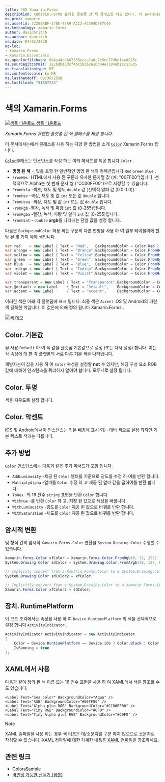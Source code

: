 ```yaml
---
title: 색의 Xamarin.Forms
description: Xamarin.Forms 유연한 플랫폼 간 색 클래스를 제공 합니다. 이 문서에서는 Color 클래스에서 제공 하는 기능과 사용 방법에 대해 설명 합니다.
ms.prod: xamarin
ms.assetid: 22288ABF-57BE-47A9-ACC3-AC604D787C46
ms.technology: xamarin-forms
author: davidbritch
ms.author: dabritch
ms.date: 04/02/2020
no-loc:
- Xamarin.Forms
- Xamarin.Essentials
ms.openlocfilehash: 6b4e44cb667335ecca7a0c7e5ec77d6e14ed975c
ms.sourcegitcommit: 122b8ba3dcf4bc59368a16c44e71846b11c136c5
ms.translationtype: MT
ms.contentlocale: ko-KR
ms.lasthandoff: 09/30/2020
ms.locfileid: "91557233"
---
```

# <a name="colors-in-no-locxamarinforms"></a>색의 Xamarin.Forms

[![샘플 다운로드](~/media/shared/download.png) 샘플 다운로드](https://docs.microsoft.com/samples/xamarin/xamarin-forms-samples/workingwithcolors)

_Xamarin.Forms 유연한 플랫폼 간 색 클래스를 제공 합니다._

이 문서에서는에서 클래스를 사용 하는 다양 한 방법을 소개 [`Color`](xref:Xamarin.Forms.Color) Xamarin.Forms 합니다.

[`Color`](xref:Xamarin.Forms.Color)클래스는 인스턴스를 작성 하는 여러 메서드를 제공 합니다 `Color` .

- **명명 된 색** -, 및를 포함 한 일반적인 명명 된 색의 컬렉션입니다 `Red` `Green` `Blue` .
- `FromHex` -HTML에서 사용 된 구문과 유사한 문자열 값 (예: "00FF00")입니다. 선택적으로 Alpha는 첫 번째 문자 쌍 ("CC00FF00")으로 지정할 수 있습니다.
- `FromHsla` -색조, 채도 및 명도 `double` 값 (선택적 알파 값 (0.0-1.0)).
- `FromHsv` -색상, 채도 및 값 `int` 또는 값 `double` 입니다.
- `FromHsva` -색상, 채도 및 값 `int` 또는 값 `double` 입니다.
- `FromRgb` -빨강, 녹색 및 파랑 `int` 값 (0-255)입니다.
- `FromRgba` -빨강, 녹색, 파랑 및 알파  `int` 값 (0-255)입니다.
- `FromUint` - `double` **argb**를 나타내는 단일 값을 설정 합니다.

다음은 `BackgroundColor` 허용 되는 구문의 다른 변형을 사용 하 여 일부 레이블의에 할당 된 몇 가지 예제 색입니다.

```csharp
var red    = new Label { Text = "Red",   BackgroundColor = Color.Red };
var orange = new Label { Text = "Orange",BackgroundColor = Color.FromHex("FF6A00") };
var yellow = new Label { Text = "Yellow",BackgroundColor = Color.FromHsla(0.167, 1.0, 0.5, 1.0) };
var green  = new Label { Text = "Green", BackgroundColor = Color.FromRgb (38, 127, 0) };
var blue   = new Label { Text = "Blue",  BackgroundColor = Color.FromRgba(0, 38, 255, 255) };
var indigo = new Label { Text = "Indigo",BackgroundColor = Color.FromRgb (0, 72, 255) };
var violet = new Label { Text = "Violet",BackgroundColor = Color.FromHsla(0.82, 1, 0.25, 1) };

var transparent = new Label { Text = "Transparent",BackgroundColor = Color.Transparent };
var @default = new Label    { Text = "Default",    BackgroundColor = Color.Default };
var accent = new Label      { Text = "Accent",     BackgroundColor = Color.Accent };
```

이러한 색은 아래 각 플랫폼에 표시 됩니다. 최종 색은 `Accent` iOS 및 Android의 파란색 길쭉한 색입니다 .이 값은에 의해 정의 됩니다 Xamarin.Forms .

 [![색 데모](colors-images/colors-sml.png "색 데모")](colors-images/colors.png#lightbox "색 데모")

## <a name="colordefault"></a>Color. 기본값

을 사용 `Default` 하 여 색 값을 플랫폼 기본값으로 설정 (또는 다시 설정) 합니다 .이는 각 속성에 대 한 각 플랫폼의 서로 다른 기본 색을 나타냅니다.

개발자는이 값을 사용 하 여 `Color` 속성을 설정할 **not** 수 있지만, 해당 구성 요소 RGB 값에 대해이 인스턴스를 쿼리하지 말아야 합니다. 모두-1로 설정 됩니다.

## <a name="colortransparent"></a>Color. 투명

색을 지우도록 설정 합니다.

## <a name="coloraccent"></a>Color. 악센트

IOS 및 Android에서이 인스턴스는 기본 배경에 표시 되는 대비 색으로 설정 되지만 기본 텍스트 색과는 다릅니다.

## <a name="additional-methods"></a>추가 방법

[`Color`](xref:Xamarin.Forms.Color) 인스턴스에는 다음과 같은 추가 메서드가 포함 됩니다.

- `AddLuminosity` -제공 된 `Color` 델타를 기준으로 광도를 수정 하 여를 반환 합니다.
- `MultiplyAlpha` -알파를 `Color` 수정 하 고 제공 된 알파 값을 곱하여를 반환 합니다.
- `ToHex` -의 16 진수 `string` 표현을 반환 `Color` 합니다.
- `WithHue` -를 반환 `Color` 하 고, 지정 된 값으로 색상을 바꿉니다.
- `WithLuminosity` -광도를 `Color` 제공 된 값으로 바꿔를 반환 합니다.
- `WithSaturation` -채도를 `Color` 제공 된 값으로 바꿔를 반환 합니다.

## <a name="implicit-conversions"></a>암시적 변환

및 형식 간의 암시적 `Xamarin.Forms.Color` 변환을 `System.Drawing.Color` 수행할 수 있습니다.

```csharp
Xamarin.Forms.Color xfColor = Xamarin.Forms.Color.FromRgb(0, 72, 255);
System.Drawing.Color sdColor = System.Drawing.Color.FromArgb(38, 127, 0);

// Implicity convert from a Xamarin.Forms.Color to a System.Drawing.Color
System.Drawing.Color sdColor2 = xfColor;

// Implicitly convert from a System.Drawing.Color to a Xamarin.Forms.Color
Xamarin.Forms.Color xfColor2 = sdColor;
```

## <a name="deviceruntimeplatform"></a>장치. RuntimePlatform

이 코드 조각에서는 속성을 사용 하 여 `Device.RuntimePlatform` 의 색을 선택적으로 설정 합니다 `ActivityIndicator` .

```csharp
ActivityIndicator activityIndicator = new ActivityIndicator
{
    Color = Device.RuntimePlatform == Device.iOS ? Color.Black : Color.Default,
    IsRunning = true
};
```

## <a name="use-from-xaml"></a>XAML에서 사용

다음과 같이 정의 된 색 이름 또는 16 진수 표현을 사용 하 여 XAML에서 색을 참조할 수도 있습니다.

```xaml
<Label Text="Sea color" BackgroundColor="Aqua" />
<Label Text="RGB" BackgroundColor="#00FF00" />
<Label Text="Alpha plus RGB" BackgroundColor="#CC00FF00" />
<Label Text="Tiny RGB" BackgroundColor="#0F0" />
<Label Text="Tiny Alpha plus RGB" BackgroundColor="#C0F0" />
```

> [!NOTE]
> XAML 컴파일을 사용 하는 경우 색 이름은 대/소문자를 구분 하지 않으므로 소문자로 작성할 수 있습니다. XAML 컴파일에 대한 자세한 내용은 [XAML 컴파일](~/xamarin-forms/xaml/xamlc.md)을 참조하세요.

## <a name="related-links"></a>관련 링크

- [ColorsSample](/samples/xamarin/xamarin-forms-samples/workingwithcolors)
- [바인딩 가능한 선택기 (샘플)](/samples/xamarin/xamarin-forms-samples/userinterface-bindablepicker)